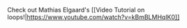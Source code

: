 Check out Mathias Elgaard's [[Video Tutorial on loops!|https://www.youtube.com/watch?v=kBmBLMHqlK0]]